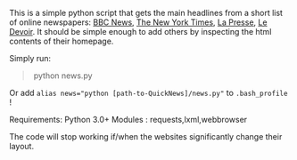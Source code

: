 This is a simple python script that gets the main headlines from a short list of online newspapers: [BBC News](https://www.bbc.com/news), [The New York Times](https://www.nytimes.com/), [La Presse](https://www.lapresse.ca), [Le Devoir](https://www.ledevoir.com). It should be simple enough to add others by inspecting the html contents of their homepage.

Simply run:
> python news.py

Or add `alias news="python [path-to-QuickNews]/news.py"` to `.bash_profile` !
 
Requirements:
Python 3.0+
Modules : requests,lxml,webbrowser
 
The code will stop working if/when the websites significantly change their layout.
